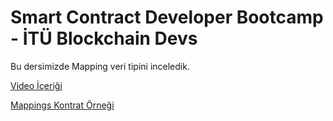 # Smart Contract Developer Bootcamp - İTÜ Blockchain Devs

Bu dersimizde Mapping veri tipini inceledik.

[Video İçeriği](https://www.youtube.com/watch?v=aZDdyhfesEc&list=PLby2HXktGwN4Cof_6a8YwlMrboX8-hs73&index=6)

[Mappings Kontrat Örneği](./Mapping.sol)